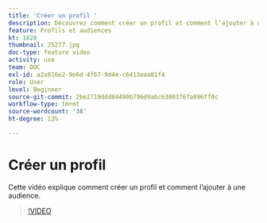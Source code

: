 ```yaml
---
title: 'Créer un profil '
description: Découvrez comment créer un profil et comment l’ajouter à une audience.
feature: Profils et audiences
kt: 1820
thumbnail: 25277.jpg
doc-type: feature video
activity: use
team: DOC
exl-id: a2a816e2-9e6d-4f67-9d4e-c6413eaa81f4
role: User
level: Beginner
source-git-commit: 2be2719ddd84490b796d9abc6300376fa896ff0c
workflow-type: tm+mt
source-wordcount: '38'
ht-degree: 13%

---
```


# Créer un profil

Cette vidéo explique comment créer un profil et comment l’ajouter à une audience.

>[!VIDEO](https://video.tv.adobe.com/v/25277/?quality=12)
